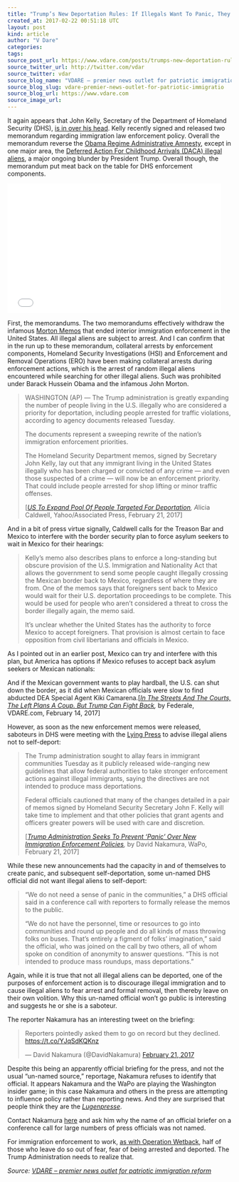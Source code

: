 ```yaml
---
title: "Trump’s New Deportation Rules: If Illegals Want To Panic, They Can!"
created_at: 2017-02-22 00:51:18 UTC
layout: post
kind: article
author: "V Dare"
categories: 
tags: 
source_post_url: https://www.vdare.com/posts/trumps-new-deportation-rules-if-illegals-want-to-panic-they-can
source_twitter_url: http://twitter.com/vdar
source_twitter: vdar
source_blog_name: "VDARE – premier news outlet for patriotic immigration reform"
source_blog_slug: vdare-premier-news-outlet-for-patriotic-immigratio
source_blog_url: https://www.vdare.com
source_image_url: 
---
```

<div class="pf-content"><p>It again appears that John Kelly, Secretary of the Department of Homeland Security (DHS), <a href="http://www.vdare.com/posts/john-kelly-youre-no-jumpin-joe-swing">is in over his head</a>. Kelly recently signed and released two memorandum regarding immigration law enforcement policy. Overall the memorandum reverse the <a href="http://www.vdare.com/articles/obama-s-administrative-amnesty-impeachment-is-the-only-answer">Obama Regime Administrative Amnesty</a>, except in one major area, the <a href="http://www.vdare.com/articles/national-data-deal-with-daca-with-heart-what-about-american-millennials">Deferred Action For Childhood Arrivals (DACA) illegal aliens</a>, a major ongoing blunder by President Trump. Overall though, the memorandum put meat back on the table for DHS enforcement components.</p>
<p><iframe src="//www.washingtonpost.com/video/c/embed/dbd92ed6-f88c-11e6-aa1e-5f735ee31334" width="480" height="290" frameborder="0" scrolling="no" allowfullscreen="allowfullscreen"></iframe></p>
<p>First, the memorandums. The two memorandums effectively withdraw the infamous <a href="http://federaleagent86.blogspot.com/2010/06/official-guidance-on-non-feasance.html">Morton Memos</a> that ended interior immigration enforcement in the United States. All illegal aliens are subject to arrest. And I can confirm that in the run up to these memorandum, collateral arrests by enforcement components, Homeland Security Investigations (HSI) and Enforcement and Removal Operations (ERO) have been making collateral arrests during enforcement actions, which is the arrest of random illegal aliens encountered while searching for other illegal aliens. Such was prohibited under Barack Hussein Obama and the infamous John Morton.</p>
<blockquote><p>WASHINGTON (AP) — The Trump administration is greatly expanding the number of people living in the U.S. illegally who are considered a priority for deportation, including people arrested for traffic violations, according to agency documents released Tuesday.</p>
<p>The documents represent a sweeping rewrite of the nation&#8217;s immigration enforcement priorities.</p>
<p>The Homeland Security Department memos, signed by Secretary John Kelly, lay out that any immigrant living in the United States illegally who has been charged or convicted of any crime — and even those suspected of a crime — will now be an enforcement priority. That could include people arrested for shop lifting or minor traffic offenses.</p>
<p>[<em><a href="https://www.yahoo.com/news/us-increase-number-immigrants-targeted-deportation-163654799--politics.html">US To Expand Pool Of People Targeted For Deportation</a>, A</em>licia Caldwell, Yahoo/Associated Press, February 21, 2017]</p></blockquote>
<p>And in a bit of press virtue signally, Caldwell calls for the Treason Bar and Mexico to interfere with the border security plan to force asylum seekers to wait in Mexico for their hearings:</p>
<blockquote><p>Kelly&#8217;s memo also describes plans to enforce a long-standing but obscure provision of the U.S. Immigration and Nationality Act that allows the government to send some people caught illegally crossing the Mexican border back to Mexico, regardless of where they are from. One of the memos says that foreigners sent back to Mexico would wait for their U.S. deportation proceedings to be complete. This would be used for people who aren&#8217;t considered a threat to cross the border illegally again, the memo said.</p>
<p>It&#8217;s unclear whether the United States has the authority to force Mexico to accept foreigners. That provision is almost certain to face opposition from civil libertarians and officials in Mexico.</p></blockquote>
<p>As I pointed out in an earlier post, Mexico can try and interfere with this plan, but America has options if Mexico refuses to accept back asylum seekers or Mexican nationals:</p>
<p>And if the Mexican government wants to play hardball, the U.S. can shut down the border, as it did when Mexican officials were slow to find abducted DEA Special Agent Kiki Camarena.[<em><a href="http://www.vdare.com/articles/in-the-streets-and-the-courts-the-left-plans-a-coup-but-trump-can-fight-back">In The Streets And The Courts, The Left Plans A Coup. But Trump Can Fight Back</a>,</em> by Federale, VDARE.com, February 14, 2017]</p><!-- TAG START { player: "7518-804336-VDare - Outstream - Rev", owner: "ONE Video by AOL", for: "ONE Video by AOL" - BEINJS } --><div id="57966237cc52c74a5e1363c4" class="vdb_player vdb_57966237cc52c74a5e1363c456bcd17ce4b018167fea5539">    <script type="text/javascript" src="//delivery.vidible.tv/jsonp/pid=57966237cc52c74a5e1363c4/56bcd17ce4b018167fea5539_bein.js"></script></div><!-- TAG END { date: 07/25/16 } -->
<p>However, as soon as the new enforcement memos were released, saboteurs in DHS were meeting with the <a href="http://www.vdare.com/articles/take-the-debates-away-from-the-lying-press-they-do-take-a-side-period">Lying Press</a> to advise illegal aliens not to self-deport:</p>
<blockquote><p>The Trump administration sought to allay fears in immigrant communities Tuesday as it publicly released wide-ranging new guidelines that allow federal authorities to take stronger enforcement actions against illegal immigrants, saying the directives are not intended to produce mass deportations.</p>
<p>Federal officials cautioned that many of the changes detailed in a pair of memos signed by Homeland Security Secretary John F. Kelly will take time to implement and that other policies that grant agents and officers greater powers will be used with care and discretion.</p>
<p>[<em><a href="https://www.washingtonpost.com/politics/trump-administration-seeks-to-prevent-panic-over-new-immigration-enforcement-policies/2017/02/21/a2a695a8-f847-11e6-bf01-d47f8cf9b643_story.html?utm_term=.33953811adb7">Trump Administration Seeks To Prevent ‘Panic’ Over New Immigration Enforcement Policies</a>,</em> by David Nakamura, WaPo, February 21, 2017]</p></blockquote>
<p>While these new announcements had the capacity in and of themselves to create panic, and subsequent self-deportation, some un-named DHS official did not want illegal aliens to self-deport:</p>
<blockquote><p>“We do not need a sense of panic in the communities,” a DHS official said in a conference call with reporters to formally release the memos to the public.</p>
<p>“We do not have the personnel, time or resources to go into communities and round up people and do all kinds of mass throwing folks on buses. That’s entirely a figment of folks’ imagination,” said the official, who was joined on the call by two others, all of whom spoke on condition of anonymity to answer questions. “This is not intended to produce mass roundups, mass deportations.”</p></blockquote>
<p>Again, while it is true that not all illegal aliens can be deported, one of the purposes of enforcement action is to discourage illegal immigration and to cause illegal aliens to fear arrest and formal removal, then thereby leave on their own volition. Why this un-named official won&#8217;t go public is interesting and suggests he or she is a saboteur.</p>
<p>The reporter Nakamura has an interesting tweet on the briefing:</p>
<blockquote class="twitter-tweet" data-width="500">
<p lang="en" dir="ltr">Reporters pointedly asked them to go on record but they declined. <a href="https://t.co/YJqSdKQKnz">https://t.co/YJqSdKQKnz</a></p>
<p>&mdash; David Nakamura (@DavidNakamura) <a href="https://twitter.com/DavidNakamura/status/834099252812996609">February 21, 2017</a></p></blockquote>
<p><script async src="//platform.twitter.com/widgets.js" charset="utf-8"></script></p>
<p>Despite this being an apparently official briefing for the press, and not the usual &#8220;un-named source,&#8221; reportage, Nakamura refuses to identify that official. It appears Nakamura and the WaPo are playing the Washington insider game; in this case Nakamura and others in the press are attempting to influence policy rather than reporting news. And they are surprised that people think they are the <em><a href="http://www.vdare.com/posts/all-lies-matter-fight-the-lying-press">Lugenpresse</a></em>.</p>
<p>Contact Nakamura <a href="mailto:david.nakamura@washpost.com">here</a> and ask him why the name of an official briefer on a conference call for large numbers of press officials was not named.</p>
<p>For immigration enforcement to work, <a href="http://federaleagent86.blogspot.com/2012/03/scaring-illegals-away.html">as with Operation Wetback</a>, half of those who leave do so out of fear, fear of being arrested and deported. The Trump Administration needs to realize that.</p>
</div><div class="">
    <i>Source: <a href="https://www.vdare.com">VDARE – premier news outlet for patriotic immigration reform</a></i>
</div>
